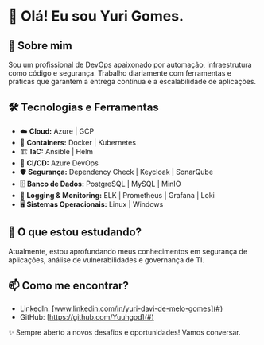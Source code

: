 # 👋 Olá! Eu sou Yuri Gomes.  

## 🚀 Sobre mim  
Sou um profissional de DevOps apaixonado por automação, infraestrutura como código e segurança. Trabalho diariamente com ferramentas e práticas que garantem a entrega contínua e a escalabilidade de aplicações.  

## 🛠️ Tecnologias e Ferramentas  
- ☁️ **Cloud:** Azure | GCP  
- 🐳 **Containers:** Docker | Kubernetes  
- 🏗 **IaC:** Ansible | Helm  
- 🔄 **CI/CD:** Azure DevOps  
- 🛡 **Segurança:** Dependency Check | Keycloak | SonarQube
- 🗄 **Banco de Dados:** PostgreSQL | MySQL | MinIO  
- 📜 **Logging & Monitoring:** ELK | Prometheus | Grafana | Loki
- 🖥 **Sistemas Operacionais:** Linux | Windows  

## 📌 O que estou estudando?  
Atualmente, estou aprofundando meus conhecimentos em segurança de aplicações, análise de vulnerabilidades e governança de TI.  

## 📫 Como me encontrar?  
- LinkedIn: [www.linkedin.com/in/yuri-davi-de-melo-gomes](#)  
- GitHub: [https://github.com/Yuuhgod](#)  

✨ Sempre aberto a novos desafios e oportunidades! Vamos conversar.  
